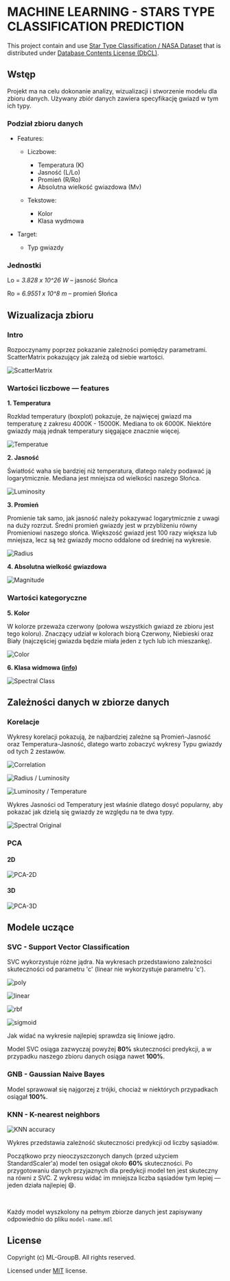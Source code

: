 # MACHINE LEARNING - STARS TYPE CLASSIFICATION PREDICTION

This project contain and use [Star Type Classification / NASA Dataset](https://www.kaggle.com/brsdincer/star-type-classification)
that is distributed under [Database Contents License (DbCL)](https://opendatacommons.org/licenses/dbcl/dbcl-10.txt).

## Wstęp

Projekt ma na celu dokonanie analizy, wizualizacji i stworzenie modelu dla zbioru danych. Używany zbiór danych zawiera
specyfikację gwiazd w tym ich typy.


### Podział zbioru danych

* Features:

    * Liczbowe:
        * Temperatura (K)
        * Jasność (L/Lo)
        * Promień (R/Ro)
        * Absolutna wielkość gwiazdowa (Mv)

    * Tekstowe:
        * Kolor
        * Klasa wydmowa

* Target:
    * Typ gwiazdy

### Jednostki

Lo = _3.828 x 10^26 W_ – jasność Słońca

Ro = _6.9551 x 10^8 m_ – promień Słońca

## Wizualizacja zbioru

### Intro

Rozpoczynamy poprzez pokazanie zależności pomiędzy parametrami. ScatterMatrix pokazujący jak zależą od siebie wartości.

![ScatterMatrix](./img/scatter_matrix.png)

### Wartości liczbowe — features

__1. Temperatura__

Rozkład temperatury (boxplot) pokazuje, że najwięcej gwiazd ma temperaturę z zakresu 4000K - 15000K. Mediana to ok
6000K. Niektóre gwiazdy mają jednak temperatury sięgające znacznie więcej.

![Temperatue](./img/temp.png)


__2. Jasność__

Światłość waha się bardziej niż temperatura, dlatego należy podawać ją logarytmicznie. Mediana jest mniejsza od
wielkości naszego Słońca.

![Luminosity](./img/lum.png)


__3. Promień__

Promienie tak samo, jak jasność należy pokazywać logarytmicznie z uwagi na duży rozrzut. Średni promień gwiazdy jest w
przybliżeniu równy Promieniowi naszego słońca. Większość gwiazd jest 100 razy większa lub mniejsza, lecz są też gwiazdy
mocno oddalone od średniej na wykresie.

![Radius](./img/radius.png)


__4. Absolutna wielkość gwiazdowa__

![Magnitude](./img/magn.png)


### Wartości kategoryczne

__5. Kolor__

W kolorze przeważa czerwony (połowa wszystkich gwiazd ze zbioru jest tego koloru). Znaczący udział w kolorach biorą
Czerwony, Niebieski oraz Biały (najczęściej gwiazda będzie miała jeden z tych lub ich mieszankę).

![Color](./img/color.png)


__6. Klasa widmowa ([info](https://en.wikipedia.org/wiki/Asteroid_spectral_types))__

![Spectral Class](./img/spec.png)

## Zależności danych w zbiorze danych

### Korelacje

Wykresy korelacji pokazują, że najbardziej zależne są Promień-Jasność oraz Temperatura-Jasność, dlatego warto zobaczyć
wykresy Typu gwiazdy od tych 2 zestawów.

![Correlation](./img/corel.png)

![Radius / Luminosity](./img/radius-lum.png)

![Luminosity / Temperature](./img/lum-temp.png)

Wykres Jasności od Temperatury jest właśnie dlatego dosyć popularny, aby pokazać jak dzielą się gwiazdy ze względu na te
dwa typy.

![Spectral Original](https://astropolis.pl/uploads/post-29939-0-90749600-1460753620.jpg)

### PCA

#### 2D

![PCA-2D](./img/pca-2d.png)

#### 3D

![PCA-3D](./img/pca-3d.gif)

## Modele uczące

### SVC - Support Vector Classification

SVC wykorzystuje różne jądra. Na wykresach przedstawiono zależności skuteczności od parametru 'c' (linear nie wykorzystuje parametru 'c').

![poly](./img/poly.png)

![linear](./img/lin.png)

![rbf](./img/rbf.png)

![sigmoid](./img/sigmoid.png)

Jak widać na wykresie najlepiej sprawdza się liniowe jądro.

Model SVC osiąga zazwyczaj powyżej __80%__ skuteczności predykcji, a w przypadku naszego zbioru danych osiąga nawet __100%__.

### GNB - Gaussian Naive Bayes

Model sprawował się najgorzej z trójki, chociaż w niektórych przypadkach osiągał __100%__.

### KNN - K-nearest neighbors

![KNN accuracy](./img/knn-acc.png)

Wykres przedstawia zależność skuteczności predykcji od liczby sąsiadów.

Początkowo przy nieoczyszczonych danych (przed użyciem StandardScaler'a) model ten osiągał około __60%__ skuteczności.
Po przygotowaniu danych przyjaznych dla predykcji model ten jest skuteczny na równi z SVC.
Z wykresu widać im mniejsza liczba sąsiadów tym lepiej — jeden działa najlepiej 😄.

<br/>

Każdy model wyszkolony na pełnym zbiorze danych jest zapisywany odpowiednio do pliku
`model-name.mdl`

## License

Copyright (c) ML-GroupB. All rights reserved.

Licensed under [MIT](./LICENSE) license.